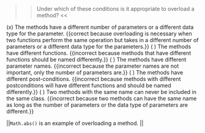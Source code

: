 >>Under which of these conditions is it appropriate to overload a method? <<

(x) The methods have a different number of parameters or a different data type for the parameter. {{correct because overloading is necessary when two functions perform the same operation but takes in a different number of parameters or a different data type for the parameters.}}
( ) The methods have different functions. {{incorrect because methods that have different functions should be named differently.}}
( ) The methods have different parameter names. {{incorrect because the parameter names are not important, only the number of parameters are.}}
( ) The methods have different post-conditions. {{incorrect because methods with different postconditions will have different functions and should be named differently.}}
( ) Two methods with the same name can never be included in the same class. {{incorrect because two methods can have the same name as long as the number of parameters or the data type of parameters are different.}}

||<code>Math.abs()</code> is an example of overloading a method. ||
